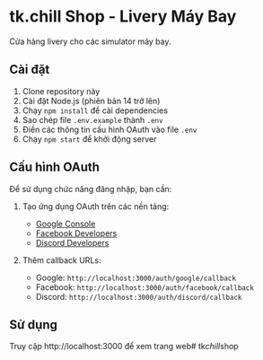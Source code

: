 # tk.chill Shop - Livery Máy Bay

Cửa hàng livery cho các simulator máy bay.

## Cài đặt

1. Clone repository này
2. Cài đặt Node.js (phiên bản 14 trở lên)
3. Chạy `npm install` để cài dependencies
4. Sao chép file `.env.example` thành `.env`
5. Điền các thông tin cấu hình OAuth vào file `.env`
6. Chạy `npm start` để khởi động server

## Cấu hình OAuth

Để sử dụng chức năng đăng nhập, bạn cần:

1. Tạo ứng dụng OAuth trên các nền tảng:
   - [Google Console](https://console.cloud.google.com/)
   - [Facebook Developers](https://developers.facebook.com/)
   - [Discord Developers](https://discord.com/developers/applications)

2. Thêm callback URLs:
   - Google: `http://localhost:3000/auth/google/callback`
   - Facebook: `http://localhost:3000/auth/facebook/callback`
   - Discord: `http://localhost:3000/auth/discord/callback`

## Sử dụng

Truy cập http://localhost:3000 để xem trang web#   t k _ c h i l l _ s h o p  
 